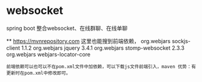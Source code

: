 # websocket
spring boot 整合websocket、在线群聊、在线单聊

** https://mvnrepository.com 
	这里也能搜到前端依赖，
	<!--前端依赖 开始-->
        <!-- https://mvnrepository.com/artifact/org.webjars/sockjs-client -->
		<!-- socket 连接-->
        <dependency>
            <groupId>org.webjars</groupId>
            <artifactId>sockjs-client</artifactId>
            <version>1.1.2</version>
        </dependency>
        <!--Jquery-->
        <!-- https://mvnrepository.com/artifact/org.webjars/jquery -->
        <dependency>
            <groupId>org.webjars</groupId>
            <artifactId>jquery</artifactId>
            <version>3.4.1</version>
        </dependency>
        <!-- https://mvnrepository.com/artifact/org.webjars/stomp-websocket -->
        <dependency>
            <groupId>org.webjars</groupId>
            <artifactId>stomp-websocket</artifactId>
            <version>2.3.3</version>
        </dependency>
        <!-- https://mvnrepository.com/artifact/org.webjars/webjars-locator-core -->
        <dependency>
            <groupId>org.webjars</groupId>
            <artifactId>webjars-locator-core</artifactId>
        </dependency>
        <!--前端依赖 结束-->
	
	前端依赖可以也可以不在pom.xml文件中加依赖，可以下载js文件前端引入，maven 优势：有更新时在pom.xml中修改即可。

